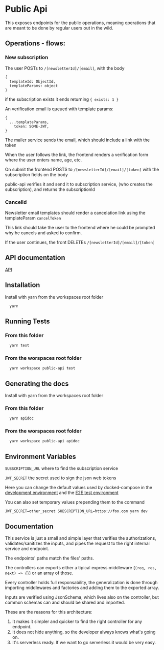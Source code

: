 
# Public Api

This exposes endpoints for the public operations, meaning operations that are meant to be done by regular users out in the wild.

## Operations - flows:

### New subscription

The user POSTs to `/[newsletterId]/[email]`, with the body
```
{
  templateId: ObjectId,
  templateParams: object
}
```

if the subscription exists it ends returning `{ exists: 1 }`

An verification email is queued with template params:

```
{
  ...templateParams,
    token: SOME-JWT,
}
``` 

The mailer service sends the email, which should include a link with the token

When the user follows the link, the frontend renders a verification form where the user enters name, age, etc.

On submit the frontend POSTS to `/[newsletterId]/[email]/[token]` with the subscription fields on the body

public-api verifies it and send it to subscription service, (who creates the subscription), and returns the subscriptionId

### CancelId

Newsletter email templates should render a cancelation link using the templateParam `cancelToken`

This link should take the user to the frontend where he could be prompted why he cancels and asked to confirm.

If the user continues, the front DELETEs `/[newsletterId]/[email]/[token]`

## API documentation
[API](./API.md)


## Installation 

Install with yarn from the workspaces root folder

```bash 
  yarn
```
    
## Running Tests

### From this folder
```bash
  yarn test
```

### From the worspaces root folder 

```bash
  yarn workspace public-api test
```

## Generating the docs 

Install with yarn from the workspaces root folder

### From this folder
```bash
  yarn apidoc
```

### From the worspaces root folder 

```bash
  yarn workspace public-api apidoc
```


## Environment Variables

`SUBSCRIPTION_URL` where to find the subscription service

`JWT_SECRET` the secret used to sign the json web tokens

Here you can change the default values used by docked-compose in the [development environment](../docker/dev/.env) and the [E2E test environment](../docker/test/.env)

You can also set temporary values prepending them to the command

```
JWT_SECRET=other_secret SUBSCRIPTION_URL=https://foo.com yarn dev
```


## Documentation

This service is just a small and simple layer that verifies the authorizations, validates/sanitizes the inputs, and pipes the request to the right internal service and endpoint.

The endpoints' paths match the files' paths.

The controllers can exports either a tipical express middleware (`(req, res, next) => {}`) or an array of those.

Every controller holds full responsability, the generalization is done through importing middlewares and factories and adding them to the exported array.

Inputs are verified using JsonSchema, which lives also on the controller, but common schemas can and should be shared and imported.

These are the reasons for this architecture:

1. It makes it simpler and quicker to find the right controller for any endpoint.
2. It does not hide anything, so the developer always knows what's going on.
3. It's serverless ready. If we want to go serverless it would be very easy.


